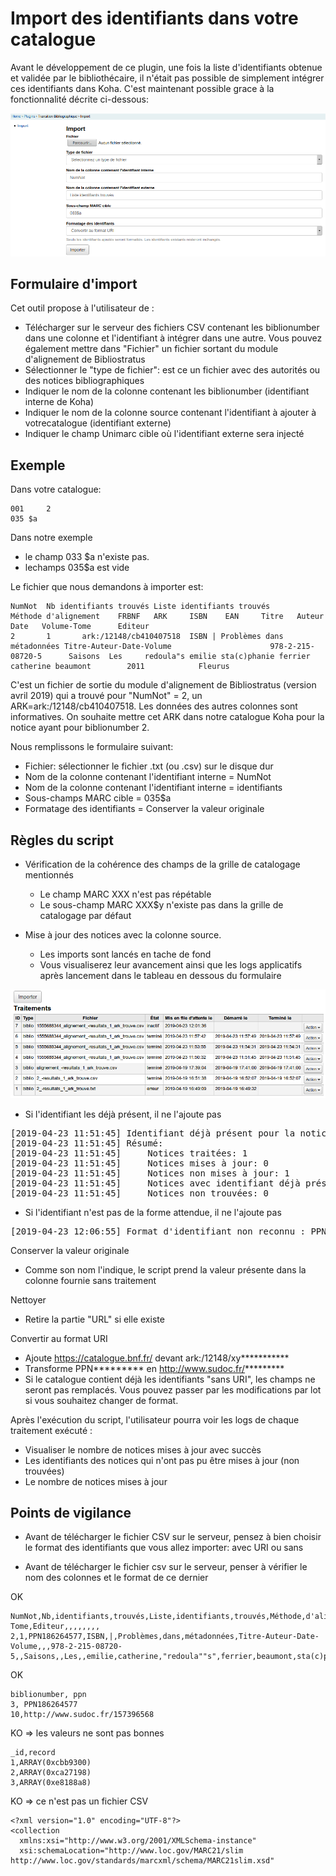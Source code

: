 # Import des identifiants dans votre catalogue

Avant le développement de ce plugin, une fois la liste d'identifiants obtenue et validée par le
bibliothécaire, il n'était pas possible de simplement intégrer ces identifiants dans
Koha. C'est maintenant possible grace à la fonctionnalité décrite ci-dessous:

![Plugin - outil d'import](images/koha-plugin-tb-import.png)

## Formulaire d'import

Cet outil propose à l'utilisateur de :
* Télécharger sur le serveur des fichiers CSV contenant les
biblionumber dans une colonne et l'identifiant à intégrer dans une autre. Vous pouvez également mettre dans "Fichier" un fichier sortant du module d'alignement de Bibliostratus
* Sélectionner le "type de fichier": est ce un fichier avec des autorités ou des notices bibliographiques
* Indiquer le nom de la colonne contenant les biblionumber (identifiant interne de Koha)
* Indiquer le nom de la colonne source contenant l'identifiant à ajouter à votrecatalogue (identifiant externe)
* Indiquer le champ Unimarc cible où l'identifiant externe sera injecté

## Exemple

Dans votre catalogue:
```
001     2
035 $a
```
Dans notre exemple
* le champ 033   $a n'existe pas.
* lechamps 035$a est vide

Le fichier que nous demandons à importer est:

```
NumNot  Nb identifiants trouvés Liste identifiants trouvés      Méthode d'alignement    FRBNF   ARK     ISBN    EAN     Titre   Auteur  Date   Volume-Tome      Editeur
2       1       ark:/12148/cb410407518  ISBN | Problèmes dans métadonnées Titre-Auteur-Date-Volume                      978-2-215-08720-5      Saisons  Les     redoula"s emilie sta(c)phanie ferrier catherine beaumont        2011            Fleurus
```

C'est un fichier de sortie du module d'alignement de Bibliostratus (version avril 2019) qui a trouvé pour "NumNot" = 2, un ARK=ark:/12148/cb410407518. Les données des autres colonnes sont informatives. On souhaite mettre cet ARK dans notre catalogue Koha pour la notice ayant pour biblionumber 2.

Nous remplissons le formulaire suivant:
* Fichier: sélectionner le fichier .txt (ou .csv) sur le disque dur
* Nom de la colonne contenant l'identifiant interne = NumNot
* Nom de la colonne contenant l'identifiant interne = identifiants
* Sous-champs MARC cible = 035$a
* Formatage des identifiants = Conserver la valeur originale

## Règles du script

* Vérification de la cohérence des champs de la grille de catalogage
mentionnés
  * Le champ MARC XXX n'est pas répétable
  * Le sous-champ MARC XXX$y n'existe pas dans la grille de catalogage par défaut

* Mise à jour des notices avec la colonne source.
  * Les imports sont lancés en tache de fond
  * Vous visualiserez leur avancement ainsi que les logs applicatifs après lancement dans le tableau en dessous du formulaire

![Plugin - outil d'import - liste des traitements](images/koha-plugin-tb-import-traitements.png)

* Si l'identifiant les déjà présent, il ne l'ajoute pas
<pre>
[2019-04-23 11:51:45] Identifiant déjà présent pour la notice 2 (ligne 2)
[2019-04-23 11:51:45] Résumé:
[2019-04-23 11:51:45]     Notices traitées: 1
[2019-04-23 11:51:45]     Notices mises à jour: 0
[2019-04-23 11:51:45]     Notices non mises à jour: 1
[2019-04-23 11:51:45]     Notices avec identifiant déjà présent: 1
[2019-04-23 11:51:45]     Notices non trouvées: 0
</pre>

* Si l'identifiant n'est pas de la forme attendue, il ne l'ajoute pas
<pre>
[2019-04-23 12:06:55] Format d'identifiant non reconnu : PPN12345678
</pre>

Conserver la valeur originale
* Comme son nom l'indique, le script prend la valeur présente dans la colonne fournie sans traitement

Nettoyer
* Retire la partie "URL" si elle existe

Convertir au format URI
* Ajoute  https://catalogue.bnf.fr/ devant ark:/12148/xy***********
* Transforme  PPN*********  en http://www.sudoc.fr/*********
* Si le catalogue contient déjà les identifiants "sans URI", les champs ne seront pas remplacés. Vous pouvez passer par les modifications par lot si vous souhaitez changer de format.

Après l'exécution du script, l'utilisateur pourra voir les logs de chaque traitement exécuté :
* Visualiser le nombre de notices mises à jour avec succès
* Les identifiants des notices qui n'ont pas pu être mises à jour (non
trouvées)
* Le nombre de notices mises à jour

## Points de vigilance

* Avant de télécharger le fichier CSV sur le serveur, pensez à bien choisir le format des identifiants que vous allez importer: avec URI ou sans

* Avant de télécharger le fichier csv sur le serveur, penser à vérifier le nom des colonnes et le format de ce dernier

OK
```
NumNot,Nb,identifiants,trouvés,Liste,identifiants,trouvés,Méthode,d'alignement,FRBNF,ARK,ISBN,EAN,Titre,Auteur,Date,Volume-Tome,Editeur,,,,,,,,
2,1,PPN186264577,ISBN,|,Problèmes,dans,métadonnées,Titre-Auteur-Date-Volume,,,978-2-215-08720-5,,Saisons,,Les,,emilie,catherine,"redoula""s",ferrier,beaumont,sta(c)phanie,2011,,Fleurus
```
OK
```
biblionumber, ppn
3, PPN186264577
10,http://www.sudoc.fr/157396568
```

KO => les valeurs ne sont pas bonnes
```
_id,record
1,ARRAY(0xcbb9300)
2,ARRAY(0xca27198)
3,ARRAY(0xe8188a8)
```

KO => ce n'est pas un fichier CSV
```
<?xml version="1.0" encoding="UTF-8"?>
<collection
  xmlns:xsi="http://www.w3.org/2001/XMLSchema-instance"
  xsi:schemaLocation="http://www.loc.gov/MARC21/slim http://www.loc.gov/standards/marcxml/schema/MARC21slim.xsd"
```
